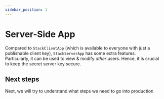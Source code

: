 ```yaml
---
sidebar_position: 1
---
```


# Server-Side App

Compared to `StackClientApp` (which is available to everyone with just a publishable client key), `StackServerApp` has some extra features. Particularly, it can be used to view & modify *other* users. Hence, it is crucial to keep the secret server key secure.

## Next steps

Next, we will try to understand what steps we need to go into production.

